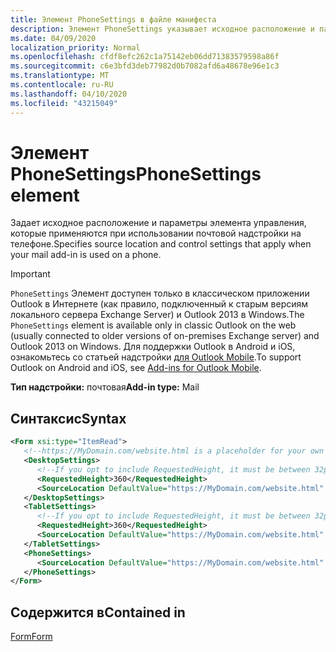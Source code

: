 ```yaml
---
title: Элемент PhoneSettings в файле манифеста
description: Элемент PhoneSettings указывает исходное расположение и параметры управления, которые применяются при использовании почтовой надстройки на телефоне.
ms.date: 04/09/2020
localization_priority: Normal
ms.openlocfilehash: cfdf8efc262c1a75142eb06dd71383579598a86f
ms.sourcegitcommit: c6e3bfd3deb77982d0b7082afd6a48678e96e1c3
ms.translationtype: MT
ms.contentlocale: ru-RU
ms.lasthandoff: 04/10/2020
ms.locfileid: "43215049"
---
```

# <a name="phonesettings-element"></a><span data-ttu-id="3570c-103">Элемент PhoneSettings</span><span class="sxs-lookup"><span data-stu-id="3570c-103">PhoneSettings element</span></span>

<span data-ttu-id="3570c-104">Задает исходное расположение и параметры элемента управления, которые применяются при использовании почтовой надстройки на телефоне.</span><span class="sxs-lookup"><span data-stu-id="3570c-104">Specifies source location and control settings that apply when your mail add-in is used on a phone.</span></span>

> [!IMPORTANT]
> <span data-ttu-id="3570c-105">`PhoneSettings` Элемент доступен только в классическом приложении Outlook в Интернете (как правило, подключенный к старым версиям локального сервера Exchange Server) и Outlook 2013 в Windows.</span><span class="sxs-lookup"><span data-stu-id="3570c-105">The `PhoneSettings` element is available only in classic Outlook on the web (usually connected to older versions of on-premises Exchange server) and Outlook 2013 on Windows.</span></span> <span data-ttu-id="3570c-106">Для поддержки Outlook в Android и iOS, ознакомьтесь со статьей надстройки [для Outlook Mobile](../../outlook/outlook-mobile-addins.md).</span><span class="sxs-lookup"><span data-stu-id="3570c-106">To support Outlook on Android and iOS, see [Add-ins for Outlook Mobile](../../outlook/outlook-mobile-addins.md).</span></span>

<span data-ttu-id="3570c-107">**Тип надстройки:** почтовая</span><span class="sxs-lookup"><span data-stu-id="3570c-107">**Add-in type:** Mail</span></span>

## <a name="syntax"></a><span data-ttu-id="3570c-108">Синтаксис</span><span class="sxs-lookup"><span data-stu-id="3570c-108">Syntax</span></span>

```XML
<Form xsi:type="ItemRead">
   <!--https://MyDomain.com/website.html is a placeholder for your own add-in website.-->
   <DesktopSettings>
      <!--If you opt to include RequestedHeight, it must be between 32px to 450px, inclusive.-->
      <RequestedHeight>360</RequestedHeight>
      <SourceLocation DefaultValue="https://MyDomain.com/website.html" />
   </DesktopSettings>
   <TabletSettings>
      <!--If you opt to include RequestedHeight, it must be between 32px to 450px, inclusive.-->
      <RequestedHeight>360</RequestedHeight>
      <SourceLocation DefaultValue="https://MyDomain.com/website.html" />
   </TabletSettings>
   <PhoneSettings>
      <SourceLocation DefaultValue="https://MyDomain.com/website.html" />
   </PhoneSettings>
</Form>
```

## <a name="contained-in"></a><span data-ttu-id="3570c-109">Содержится в</span><span class="sxs-lookup"><span data-stu-id="3570c-109">Contained in</span></span>

[<span data-ttu-id="3570c-110">Form</span><span class="sxs-lookup"><span data-stu-id="3570c-110">Form</span></span>](form.md)

